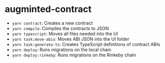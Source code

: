 # augminted-contract

- `yarn contract`: Creates a new contract
- `yarn compile`: Compiles the contracts to JSON
- `yarn typescript`: Moves all files needed into the UI
- `yarn task:move-abis`: Moves ABI JSON into the UI folder
- `yarn task:generate-ts`: Creates TypeScript definitions of contract ABIs
- `yarn deploy`: Runs migrations on the local chain
- `yarn deploy:rinkeby`: Runs migrations on the Rinkeby chain
